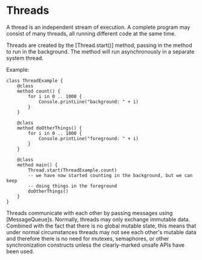 Threads
=======

A thread is an independent stream of execution. A complete program may consist of many threads, all
running different code at the same time.

Threads are created by the [Thread.start()] method, passing in the method to run in the background.
The method will run asynchronously in a separate system thread.

Example:

    class ThreadExample {
        @class
        method count() {
            for i in 0 .. 1000 {
                Console.printLine("background: " + i)
            }
        }

        @class
        method doOtherThings() {
            for i in 0 .. 1000 {
                Console.printLine("foreground: " + i)
            }
        }

        @class
        method main() {
            Thread.start(ThreadExample.count)
            -- we have now started counting in the background, but we can keep 
            -- doing things in the foreground
            doOtherThings()
        }
    }

Threads communicate with each other by passing messages using [MessageQueue]s. Normally, threads may
only exchange immutable data. Combined with the fact that there is no global mutable state, this
means that under normal circumstances threads may not see each other's mutable data and therefore
there is no need for mutexes, semaphores, or other synchronization constructs unless the
clearly-marked unsafe APIs have been used.